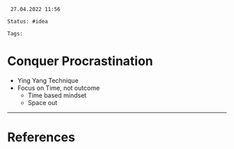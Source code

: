 	 27.04.2022 11:56
	
	Status: #idea
	
	Tags:

# Conquer Procrastination

- Ying Yang Technique
- Focus on Time, not outcome
	- Time based mindset
	- Space out













---
# References